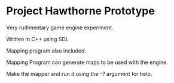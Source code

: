 Project Hawthorne Prototype
================
Very rudimentary game engine experiment.

Written in C++ using SDL

Mapping program also included.



Mapping Program can generate maps to be used with the engine.

Make the mapper and run it using the -? argument for help.

